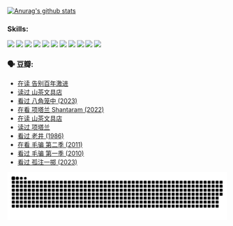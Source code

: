 
[![Anurag's github stats](https://github-readme-stats.vercel.app/api?username=w940853815)](https://github.com/anuraghazra/github-readme-stats)

### Skills:

<code><img height="32" src="https://cdn.jsdelivr.net/npm/simple-icons@v5/icons/python.svg"></code>
<code><img height="32" src="https://cdn.jsdelivr.net/npm/simple-icons@v5/icons/javascript.svg"></code>
<code><img height="32" src="https://cdn.jsdelivr.net/npm/simple-icons@v5/icons/django.svg"></code>
<code><img height="32" src="https://cdn.jsdelivr.net/npm/simple-icons@v5/icons/flask.svg"></code>
<code><img height="32" src="https://cdn.jsdelivr.net/npm/simple-icons@v5/icons/vuetify.svg"></code>
<code><img height="32" src="https://cdn.jsdelivr.net/npm/simple-icons@v5/icons/git.svg"></code>
<code><img height="32" src="https://cdn.jsdelivr.net/npm/simple-icons@v5/icons/docker.svg"></code>
<code><img height="32" src="https://cdn.jsdelivr.net/npm/simple-icons@v5/icons/postgresql.svg"></code>
<code><img height="32" src="https://cdn.jsdelivr.net/npm/simple-icons@v5/icons/elasticsearch.svg"></code>
<code><img height="32" src="https://cdn.jsdelivr.net/npm/simple-icons@v5/icons/macos.svg"></code>
<code><img height="32" src="https://cdn.jsdelivr.net/npm/simple-icons@v5/icons/linux.svg"></code>

### 🗣 豆瓣:

<!-- DOUBAN-ACTIVITIES:START -->
- [在读 告别百年激进](https://www.douban.com/people/136069238/status/4374953075/?_i=95672775)
- [读过 山茶文具店](https://www.douban.com/people/136069238/status/4374952154/?_i=95672775)
- [看过 八角笼中‎ (2023)](https://www.douban.com/people/136069238/status/4367541707/?_i=95672775)
- [在看 项塔兰 Shantaram‎ (2022)](https://www.douban.com/people/136069238/status/4365497032/?_i=95672775)
- [在读 山茶文具店](https://www.douban.com/people/136069238/status/4364620725/?_i=95672775)
- [读过 项塔兰](https://www.douban.com/people/136069238/status/4364620288/?_i=95672775)
- [看过 老井‎ (1986)](https://www.douban.com/people/136069238/status/4362366672/?_i=95672775)
- [在看 毛骗 第二季‎ (2011)](https://www.douban.com/people/136069238/status/4355752869/?_i=95672775)
- [看过 毛骗 第一季‎ (2010)](https://www.douban.com/people/136069238/status/4355752667/?_i=95672775)
- [看过 孤注一掷‎ (2023)](https://www.douban.com/people/136069238/status/4354774568/?_i=95672775)
<!-- DOUBAN-ACTIVITIES:END -->


![Snake animation](https://raw.githubusercontent.com/w940853815/w940853815/output/github-contribution-grid-snake.svg)

<!--
**w940853815/w940853815** is a ✨ _special_ ✨ repository because its `README.md` (this file) appears on your GitHub profile.

Here are some ideas to get you started:

- 🔭 I’m currently working on ...
- 🌱 I’m currently learning ...
- 👯 I’m looking to collaborate on ...
- 🤔 I’m looking for help with ...
- 💬 Ask me about ...
- 📫 How to reach me: ...
- 😄 Pronouns: ...
- ⚡ Fun fact: ...
-->
